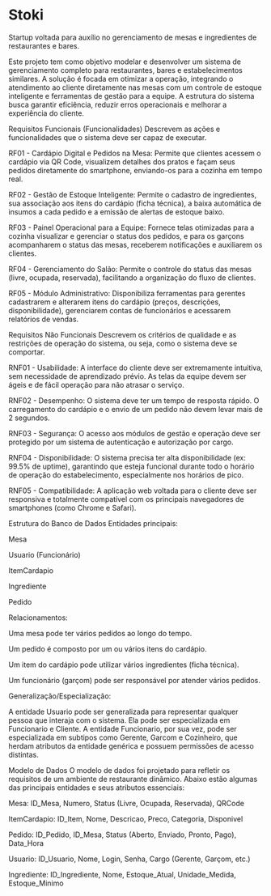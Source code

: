 # Stoki
Startup voltada para auxílio no gerenciamento de mesas e ingredientes de restaurantes e bares.


Este projeto tem como objetivo modelar e desenvolver um sistema de gerenciamento completo para restaurantes, bares e estabelecimentos similares. A solução é focada em otimizar a operação, integrando o atendimento ao cliente diretamente nas mesas com um controle de estoque inteligente e ferramentas de gestão para a equipe. A estrutura do sistema busca garantir eficiência, reduzir erros operacionais e melhorar a experiência do cliente.

Requisitos Funcionais (Funcionalidades)
Descrevem as ações e funcionalidades que o sistema deve ser capaz de executar.

RF01 - Cardápio Digital e Pedidos na Mesa: Permite que clientes acessem o cardápio via QR Code, visualizem detalhes dos pratos e façam seus pedidos diretamente do smartphone, enviando-os para a cozinha em tempo real.

RF02 - Gestão de Estoque Inteligente: Permite o cadastro de ingredientes, sua associação aos itens do cardápio (ficha técnica), a baixa automática de insumos a cada pedido e a emissão de alertas de estoque baixo.

RF03 - Painel Operacional para a Equipe: Fornece telas otimizadas para a cozinha visualizar e gerenciar o status dos pedidos, e para os garçons acompanharem o status das mesas, receberem notificações e auxiliarem os clientes.

RF04 - Gerenciamento do Salão: Permite o controle do status das mesas (livre, ocupada, reservada), facilitando a organização do fluxo de clientes.

RF05 - Módulo Administrativo: Disponibiliza ferramentas para gerentes cadastrarem e alterarem itens do cardápio (preços, descrições, disponibilidade), gerenciarem contas de funcionários e acessarem relatórios de vendas.

Requisitos Não Funcionais
Descrevem os critérios de qualidade e as restrições de operação do sistema, ou seja, como o sistema deve se comportar.

RNF01 - Usabilidade: A interface do cliente deve ser extremamente intuitiva, sem necessidade de aprendizado prévio. As telas da equipe devem ser ágeis e de fácil operação para não atrasar o serviço.

RNF02 - Desempenho: O sistema deve ter um tempo de resposta rápido. O carregamento do cardápio e o envio de um pedido não devem levar mais de 2 segundos.

RNF03 - Segurança: O acesso aos módulos de gestão e operação deve ser protegido por um sistema de autenticação e autorização por cargo.

RNF04 - Disponibilidade: O sistema precisa ter alta disponibilidade (ex: 99.5% de uptime), garantindo que esteja funcional durante todo o horário de operação do estabelecimento, especialmente nos horários de pico.

RNF05 - Compatibilidade: A aplicação web voltada para o cliente deve ser responsiva e totalmente compatível com os principais navegadores de smartphones (como Chrome e Safari).

Estrutura do Banco de Dados
Entidades principais:

Mesa

Usuario (Funcionário)

ItemCardapio

Ingrediente

Pedido

Relacionamentos:

Uma mesa pode ter vários pedidos ao longo do tempo.

Um pedido é composto por um ou vários itens do cardápio.

Um item do cardápio pode utilizar vários ingredientes (ficha técnica).

Um funcionário (garçom) pode ser responsável por atender vários pedidos.

Generalização/Especialização:

A entidade Usuario pode ser generalizada para representar qualquer pessoa que interaja com o sistema. Ela pode ser especializada em Funcionario e Cliente. A entidade Funcionario, por sua vez, pode ser especializada em subtipos como Gerente, Garcom e Cozinheiro, que herdam atributos da entidade genérica e possuem permissões de acesso distintas.

Modelo de Dados
O modelo de dados foi projetado para refletir os requisitos de um ambiente de restaurante dinâmico. Abaixo estão algumas das principais entidades e seus atributos essenciais:

Mesa: ID_Mesa, Numero, Status (Livre, Ocupada, Reservada), QRCode

ItemCardapio: ID_Item, Nome, Descricao, Preco, Categoria, Disponivel

Pedido: ID_Pedido, ID_Mesa, Status (Aberto, Enviado, Pronto, Pago), Data_Hora

Usuario: ID_Usuario, Nome, Login, Senha, Cargo (Gerente, Garçom, etc.)

Ingrediente: ID_Ingrediente, Nome, Estoque_Atual, Unidade_Medida, Estoque_Minimo
